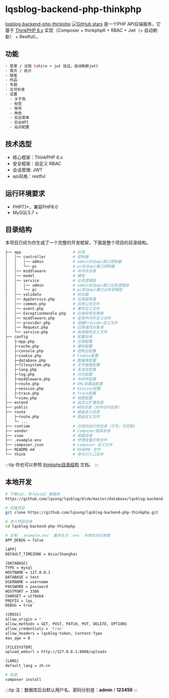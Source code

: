 # lqsblog-backend-php-thinkphp

[lqsblog-backend-php-thinkphp](https://github.com/lqsong/lqsblog-backend-php-thinkphp) [![GitHub stars](https://img.shields.io/github/stars/lqsong/lqsblog-backend-php-thinkphp.svg?style=social&label=Stars)](https://github.com/lqsong/lqsblog-backend-php-thinkphp) 是一个PHP API后端服务，它基于 [ThinkPHP 6.x](https://www.kancloud.cn/manual/thinkphp6_0/content) 实现（Composer + thinkphp6 + RBAC + Jwt（+ 自动刷新） + Restful）。

## 功能

```sh
- 登录 / 注销 (shiro + jwt 验证，自动刷新jwt)
- 首页 / 统计
- 随笔
- 作品
- 专题
- 左邻右舍
- 设置
  - 关于我
  - 标签
  - 账号
  - 角色
  - 后台菜单
  - 后台API
  - 站点配置
```

## 技术选型

- 核心框架：ThinkPHP 6.x
- 安全框架：自定义 RBAC
- 会话管理: JWT
- api风格：restful

## 运行环境要求

- PHP7.1+，兼容PHP8.0
- MySQL5.7 +


## 目录结构

本项目已经为你生成了一个完整的开发框架，下面是整个项目的目录结构。

```bash
├── app                       # 应用
│   │── controller            # 控制器
│   │   │── admin             # admin后台api接口控制器
│   │   └── pc                # pc前台api接口控制器
│   │── middleware            # 中间件目录
│   │── model                 # 模型
│   │── service               # 业务逻辑层
│   │   │── admin             # admin后台api接口业务逻辑层
│   │   └── pc                # pc前台api接口业务逻辑层
│   │── validate              # 验证器
│   │── AppService.php        # 应用服务类
│   │── common.php            # 应用公共文件
│   │── event.php             # 事件定义文件
│   │── ExceptionHandle.php   # 应用异常处理类
│   │── middleware.php        # 全局中间件定义文件
│   │── provider.php          # 容器Provider定义文件
│   │── Request.php           # 应用请求对象类
│   └── service.php           # 系统服务定义文件
├── config                    # 配置目录
│   ├─app.php                 # 应用配置
│   ├─cache.php               # 缓存配置
│   ├─console.php             # 控制台配置
│   ├─cookie.php              # Cookie配置
│   ├─database.php            # 数据库配置
│   ├─filesystem.php          # 文件磁盘配置
│   ├─lang.php                # 多语言配置
│   ├─log.php                 # 日志配置
│   ├─middleware.php          # 中间件配置
│   ├─route.php               # URL和路由配置
│   ├─session.php             # Session配置
│   ├─trace.php               # Trace配置
│   └─view.php                # 视图配置
├── extend                    # 自定义扩展目录
├── public                    # WEB目录（对外访问目录）
├── route                     # 路由定义目录
│   ├─route.php               # 路由定义文件
│   └─ ...   
├── runtime                   # 应用的运行时目录（可写，可定制）
├── vendor                    # Composer类库目录
├── view                      # 视图目录
├── .example.env              # 环境变量示例文件
├── composer.json             # composer 定义文件
├── README.md                 # README 文件
└── think                     # 命令行入口文件
```

:::tip
你也可以参照 [thinkphp目录结构](https://www.kancloud.cn/manual/thinkphp6_0/1037483) 文档。
:::

## 本地开发

```bash
# 下载sql，导入mysql 数据库
https://github.com/lqsong/lqsblog/blob/master/database/lqsblog-backend-php-thinkphp.sql

# 克隆项目
git clone https://github.com/lqsong/lqsblog-backend-php-thinkphp.git

# 进入项目目录
cd lqsblog-backend-php-thinkphp

# 复制 `.example.env` 重命名为`.env` 并修改对应参数
APP_DEBUG = false

[APP]
DEFAULT_TIMEZONE = Asia/Shanghai

[DATABASE]
TYPE = mysql
HOSTNAME = 127.0.0.1
DATABASE = test
USERNAME = username
PASSWORD = password
HOSTPORT = 3306
CHARSET = utf8mb4
PREFIX = lqs_
DEBUG = true

[CROSS]
allow_origin = *
allow_methods = GET, POST, PATCH, PUT, DELETE, OPTIONS
allow_credentials = 'true'
allow_headers = lqsblog-token, Content-Type
max_age = 0

[FILESYSTEM]
upload_weburl = http://127.0.0.1:8088/uploads

[LANG]
default_lang = zh-cn

# 安装
composer install

```
:::tip
注：数据库后台默认用户名、密码分别是：**admin** / **123456**
:::

